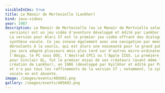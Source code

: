 ```yaml
---
visibleInCms: true
title: Le Manoir de Mortevielle (Lankhor)
kind: jeux-videos
year: 1987
description: Le Manoir de Mortevielle (ou Le Manoir de Mortvielle selon les
  versions) est un jeu vidéo d'aventure développé et édité par Lankhor en 1987.
  La version pour Atari ST est le premier jeu vidéo offrant des dialogues en
  synthèse vocale. Ce jeu innove également avec une navigation par menus
  déroulants à la souris, qui est alors une nouveauté pour le grand public. Ce
  jeu sera adapté plusieurs mois plus tard sur d'autres micro-ordinateurs, comme
  l'Amiga, le PC sous DOS, l'Amstrad CPC1 ou l'Apple IIGS. La première version,
  pour Sinclair QL, fut le premier essai de ses créateurs (avant même la
  création de Lankhor), en 1986 (développé par Kyilkhor et édité par Pyramide)
  et n'a pas tous les raffinements de la version ST ; notamment, la synthèse
  vocale en est absente.
image: /images/events/405602.png
gallery: /images/events/405602.png
---
```


